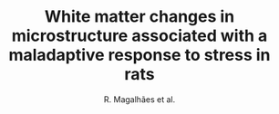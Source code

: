 ---
cat: ciel
subcat: ciclops
bestof: false
author: R. Magalhães et al.
title: White matter changes in microstructure associated with a maladaptive response to stress in rats
journal: Translational Psychiatry
year: 2017
type: article
doi: 10.1038/tp.2016.283
---